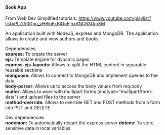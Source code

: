 #### Book App

From Web Dev Simplified tutorials: https://www.youtube.com/playlist?list=PLZlA0Gpn_vH8jbFkBjOuFjhxANC63OmXM

An application built with NodeJS, express and MongoDB.
The application allows to create and view authors and books.

Dependencies:  
**express:**  To create the server  
**ejs:**  Template engine for dynamic pages  
**express-ejs-layouts:**  Allows to split the HTML content in separable reusable sections  
**mongoose:**  Allows to connect to MongoDB and implement queries to the data  
**body-parser:** Allows us to access the body values from req.body  
**multer:** Allows to work with multipart forms (enctype="multipart/form-data") and upload files to the server  
**method-override:** Allows to override GET and POST methods from a form into PUT and DELETE  

Dev dependencies  
**nodemon:**  To automatically restart the express server
**dotenv:**  To store sensitive data in local variables